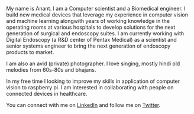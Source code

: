 My name is Anant. I am a Computer scientist and a Biomedical engineer. I build new medical devices that leverage my experience in computer vision and machine learning alongwith years of working knowledge in the operating rooms at various hospitals to develop solutions for the next generation of surgical and endoscopy suites. I am currently working with Digital Endoscopy (a R&D center of Pentax Medical) as a scientist and senior systems engineer to bring the next generation of endoscopy products to market.

I am also an avid (private) photographer. I love singing, mostly hindi old melodies from 60s-80s and bhajans.

In my free time I looking to improve my skills in application of computer vision to raspberry pi. I am interested in collaborating with people on connected devices in healthcare.

You can connect with me on [LinkedIn](https://www.linkedin.com/in/anantvemuri/) and follow me on [Twitter](https://twitter.com/ekmungi).
